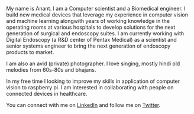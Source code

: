 My name is Anant. I am a Computer scientist and a Biomedical engineer. I build new medical devices that leverage my experience in computer vision and machine learning alongwith years of working knowledge in the operating rooms at various hospitals to develop solutions for the next generation of surgical and endoscopy suites. I am currently working with Digital Endoscopy (a R&D center of Pentax Medical) as a scientist and senior systems engineer to bring the next generation of endoscopy products to market.

I am also an avid (private) photographer. I love singing, mostly hindi old melodies from 60s-80s and bhajans.

In my free time I looking to improve my skills in application of computer vision to raspberry pi. I am interested in collaborating with people on connected devices in healthcare.

You can connect with me on [LinkedIn](https://www.linkedin.com/in/anantvemuri/) and follow me on [Twitter](https://twitter.com/ekmungi).
